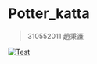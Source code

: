 # Potter_katta
> 310552011 趙秉濂

[![Test](https://github.com/plChao/Potter_katta/actions/workflows/main.yml/badge.svg)](https://github.com/plChao/Potter_katta/actions/workflows/main.yml)
